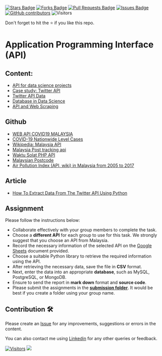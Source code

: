 <a href="https://github.com/drshahizan/special-topic-data-engineering/stargazers"><img src="https://img.shields.io/github/stars/drshahizan/special-topic-data-engineering" alt="Stars Badge"/></a>
<a href="https://github.com/drshahizan/special-topic-data-engineering/network/members"><img src="https://img.shields.io/github/forks/drshahizan/special-topic-data-engineering" alt="Forks Badge"/></a>
<a href="https://github.com/drshahizan/special-topic-data-engineering/pulls"><img src="https://img.shields.io/github/issues-pr/drshahizan/special-topic-data-engineering" alt="Pull Requests Badge"/></a>
<a href="https://github.com/drshahizan/special-topic-data-engineering/issues"><img src="https://img.shields.io/github/issues/drshahizan/special-topic-data-engineering" alt="Issues Badge"/></a>
<a href="https://github.com/drshahizan/special-topic-data-engineering/graphs/contributors"><img alt="GitHub contributors" src="https://img.shields.io/github/contributors/drshahizan/special-topic-data-engineering?color=2b9348"></a>
![Visitors](https://api.visitorbadge.io/api/visitors?path=https%3A%2F%2Fgithub.com%2Fspecial-topic-data-engineering&labelColor=%23d9e3f0&countColor=%23697689&style=flat)

Don't forget to hit the :star: if you like this repo.

# Application Programming Interface (API)

## Content:
- [API for data science projects](./def-api.md)
- [Case study: Twitter API](./twitter-api.md)
- [Twitter API Data](./twitter-data.md)
- [Database in Data Science](./ds-database.md)
- [API and Web Scraping](./api-web-scraping.md)

## Github
- [WEB API COVID19 MALAYSIA](https://github.com/afiqharith/api-covid-malaysia)
- [COVID-19 Nationwide Level Cases](https://covid-19.samsam123.name.my/api.html)
- [Wikipedia: Malaysia API](https://github.com/JianLoong/malaysia-api)
- [Malaysia Post tracking api](https://github.com/clooney/malaysia-post)
- [Waktu Solat PHP API](https://github.com/afzafri/Waktu-Solat-API)
- [Malaysian Postcode](https://github.com/atqnp/postcode-malaysia)
- [Air Pollution Index (API, wiki) in Malaysia from 2005 to 2017](https://github.com/ynshung/api-malaysia)

## Article
- [How To Extract Data From The Twitter API Using Python](https://github.com/drshahizan/special-topic-data-engineering/blob/main/materials/api/How%20To%20Extract%20Data%20From%20The%20Twitter%20API%20Using%20Python%20_%20by%20Ahmed%20Besbes%20_%20Towards%20Data%20Science.pdf)

## Assignment
Please follow the instructions below:
- Collaborate effectively with your group members to complete the task.
- Choose a **different API** for each group to use for this task. We strongly suggest that you choose an API from Malaysia.
- Record the necessary information of the selected API on the [Google Sheets](https://docs.google.com/spreadsheets/d/16eKnUHr0a1FUC2fl7ja2W5FrzwHZN1us-GK4_jhvZD8/edit?usp=sharing) document provided.
- Choose a suitable Python library to retrieve the required information using the API.
- After retrieving the necessary data, save the file in **CSV** format.
- Next, enter the data into an appropriate **database**, such as MySQL, PostgreSQL, or MongoDB.
- Ensure to send the report in **mark down** format and **source code**.
- Please submit the assignments in the [**submission folder**](https://github.com/drshahizan/special-topic-data-engineering/tree/main/assignment/API/submission). It would be best if you create a folder using your group name.

## Contribution 🛠️
Please create an [Issue](https://github.com/drshahizan/special-topic-data-engineering/issues) for any improvements, suggestions or errors in the content.

You can also contact me using [Linkedin](https://www.linkedin.com/in/drshahizan/) for any other queries or feedback.

[![Visitors](https://api.visitorbadge.io/api/visitors?path=https%3A%2F%2Fgithub.com%2Fdrshahizan&labelColor=%23697689&countColor=%23555555&style=plastic)](https://visitorbadge.io/status?path=https%3A%2F%2Fgithub.com%2Fdrshahizan)
![](https://hit.yhype.me/github/profile?user_id=81284918)



